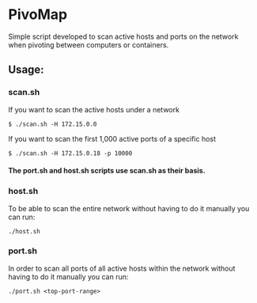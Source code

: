 # PivoMap

Simple script developed to scan active hosts and ports on the network when pivoting between computers or containers.

## Usage:

### scan.sh

If you want to scan the active hosts under a network

```
$ ./scan.sh -H 172.15.0.0
```

If you want to scan the first 1,000 active ports of a specific host

```
$ ./scan.sh -H 172.15.0.18 -p 10000
```
#### **The port.sh and host.sh scripts use scan.sh as their basis.**

### host.sh

To be able to scan the entire network without having to do it manually you can run:

```
./host.sh
```

### port.sh

In order to scan all ports of all active hosts within the network without having to do it manually you can run:

```
./port.sh <top-port-range>
```
